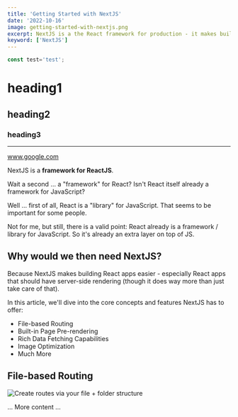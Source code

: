 ```yaml
---
title: 'Getting Started with NextJS'
date: '2022-10-16'
image: getting-started-with-nextjs.png
excerpt: NextJS is a the React framework for production - it makes building fullstack React apps and sites a breeze and ships with built-in SSR.
keyword: ['NextJS']
---
```


```js
const test='test';
```

# heading1

## heading2

### heading3

---

<a href="www.google.com"> www.google.com </a>

NextJS is a **framework for ReactJS**.

Wait a second ... a "framework" for React? Isn't React itself already a framework for JavaScript?

Well ... first of all, React is a "library" for JavaScript. That seems to be important for some people.

Not for me, but still, there is a valid point: React already is a framework / library for JavaScript. So it's already an extra layer on top of JS.

## Why would we then need NextJS?

Because NextJS makes building React apps easier - especially React apps that should have server-side rendering (though it does way more than just take care of that).

In this article, we'll dive into the core concepts and features NextJS has to offer:

- File-based Routing
- Built-in Page Pre-rendering
- Rich Data Fetching Capabilities
- Image Optimization
- Much More

## File-based Routing

![Create routes via your file + folder structure](nextjs-file-based-routing.png)

... More content ...